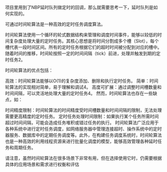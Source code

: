

项目里用到了NBP延时队列做定时的回调，那么就需要思考一下，延时队列是如何实现的。

可通过时间轮算法是一种高效的定时任务调度算法。




时间轮算法使用一个循环的轮式数据结构来管理和调度时间事件，能够以较低的时间复杂度处理大量的定时任务。其核心思想是将时间分割成多个槽（Slot），每个槽代表一段时间区间。所有的定时任务根据它们的超时时间被分配到对应的槽中。随着时间的推移，时间轮按照一定的时间间隔（tick）前进，处理并触发到期的定时任务2。

时间轮算法的优点包括：

高效：时间轮算法能够以O(1)的复杂度添加、删除和执行定时任务。
简单：时间轮算法的实现相对简单，易于理解和调试4。
高度可扩展：通过调整时间槽数量和时间间隔，可以灵活地处理大量的定时任务4。
然而，时间轮算法也存在一些缺点，如：

时间精度限制：时间轮算法的时间精度受时间槽数量和时间间隔的限制，无法处理需要更高精度的定时任务。
定时任务处理时间限制：如果执行某个任务所需时间超过时间间隔，可能会造成任务堆积或错过任务的执行。
时间轮算法广泛应用于各种系统中进行定时任务调度，如网络服务器中管理连接超时、操作系统中的定时器服务、数据库中的定期任务调度等。此外，在构建任务调度系统时，时间轮算法也是一种高效的利用线程资源来进行批量化调度的模型，能够高效管理各种延时任务和周期任务。

请注意，虽然时间轮算法在很多场景下非常有用，但在选择使用它时，仍需要根据具体的应用场景和需求进行权衡和评估